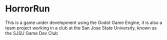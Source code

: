 # HorrorRun

This is a game under development using the Godot Game Engine, it is also a team project working in a club at the San Jose State University, known as the SJSU Game Dev Club
